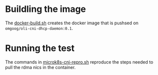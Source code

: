 # Buildling the image
The [docker-build.sh](./docker-build.sh) creates the docker image that is pushsed on `omgoog/oli-cni-dhcp-daemon:0.1`. 

# Running the test
The commands in [microk8s-cni-repro.sh](./microk8s-cni-repro.sh]) reproduce the steps needed to pull the rdma nics in the container.

